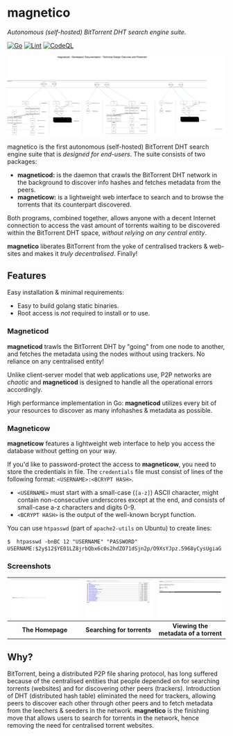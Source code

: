 # magnetico
*Autonomous (self-hosted) BitTorrent DHT search engine suite.*

[![Go](https://github.com/tgragnato/magnetico/actions/workflows/go.yml/badge.svg)](https://github.com/tgragnato/magnetico/actions/workflows/go.yml)
[![Lint](https://github.com/tgragnato/magnetico/actions/workflows/lint.yml/badge.svg)](https://github.com/tgragnato/magnetico/actions/workflows/lint.yml)
[![CodeQL](https://github.com/tgragnato/magnetico/actions/workflows/codeql.yml/badge.svg)](https://github.com/tgragnato/magnetico/actions/workflows/codeql.yml)

![Flow of Operations](/doc/operations.svg)

magnetico is the first autonomous (self-hosted) BitTorrent DHT search engine suite that is *designed for end-users*. The suite consists of two packages:

- **magneticod:** is the daemon that crawls the BitTorrent DHT network in the background to discover info hashes and fetches metadata from the peers.
- **magneticow:** is a lightweight web interface to search and to browse the torrents that its counterpart discovered.

Both programs, combined together, allows anyone with a decent Internet connection to access the vast amount of torrents waiting to be discovered within the BitTorrent DHT space, *without relying on any central entity*.

**magnetico** liberates BitTorrent from the yoke of centralised trackers & web-sites and makes it
*truly decentralised*. Finally!

## Features

Easy installation & minimal requirements:
  - Easy to build golang static binaries.
  - Root access is *not* required to install or to use.

### Magneticod

**magneticod** trawls the BitTorrent DHT by "going" from one node to another, and fetches the metadata using the nodes without using trackers. No reliance on any centralised entity!

Unlike client-server model that web applications use, P2P networks are *chaotic* and **magneticod** is designed to handle all the operational errors accordingly.

High performance implementation in Go: **magneticod** utilizes every bit of your resources to discover as many infohashes & metadata as possible.

### Magneticow

**magneticow** features a lightweight web interface to help you access the database without getting on your way.

If you'd like to password-protect the access to **magneticow**, you need to store the credentials
in file. The `credentials` file must consist of lines of the following format: `<USERNAME>:<BCRYPT HASH>`.

- `<USERNAME>` must start with a small-case (`[a-z]`) ASCII character, might contain non-consecutive underscores except at the end, and consists of small-case a-z characters and digits 0-9.
- `<BCRYPT HASH>` is the output of the well-known bcrypt function.

You can use `htpasswd` (part of `apache2-utils` on Ubuntu) to create lines:

```
$  htpasswd -bnBC 12 "USERNAME" "PASSWORD"
USERNAME:$2y$12$YE01LZ8jrbQbx6c0s2hdZO71dSjn2p/O9XsYJpz.5968yCysUgiaG
```

### Screenshots

| ![The Homepage](/doc/homepage.png) | ![Searching for torrents](/doc/search.png) | ![Search result](/doc/result.png) |
|:-------------------------------------------------------------------------------------------------------------------------------------------------------:|:-----------------------------------------------------------------------------------------------------------------------------------------------------------------:|:---------------------------------------------------------------------------------------------------------------------------------------------:|
|                                                                     __The Homepage__                                                                    |                                                                     __Searching for torrents__                                                                    |                                                     __Viewing the metadata of a torrent__                                                     |

## Why?
BitTorrent, being a distributed P2P file sharing protocol, has long suffered because of the
centralised entities that people depended on for searching torrents (websites) and for discovering
other peers (trackers). Introduction of DHT (distributed hash table) eliminated the need for
trackers, allowing peers to discover each other through other peers and to fetch metadata from the
leechers & seeders in the network. **magnetico** is the finishing move that allows users to search
for torrents in the network, hence removing the need for centralised torrent websites.
